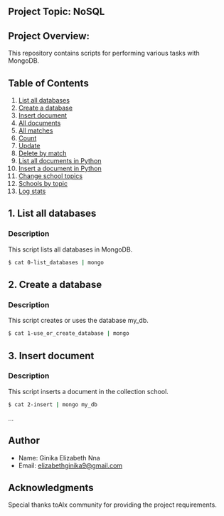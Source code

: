 ## Project Topic: NoSQL

## Project Overview:

This repository contains scripts for performing various tasks with MongoDB.

## Table of Contents

1. [List all databases](#list-all-databases)
2. [Create a database](#create-a-database)
3. [Insert document](#insert-document)
4. [All documents](#all-documents)
5. [All matches](#all-matches)
6. [Count](#count)
7. [Update](#update)
8. [Delete by match](#delete-by-match)
9. [List all documents in Python](#list-all-documents-in-python)
10. [Insert a document in Python](#insert-a-document-in-python)
11. [Change school topics](#change-school-topics)
12. [Schools by topic](#schools-by-topic)
13. [Log stats](#log-stats)

## 1. List all databases

### Description
This script lists all databases in MongoDB.

```bash
$ cat 0-list_databases | mongo
```

## 2. Create a database

### Description
This script creates or uses the database my_db.

```bash
$ cat 1-use_or_create_database | mongo
```

## 3. Insert document

### Description
This script inserts a document in the collection school.

```bash
$ cat 2-insert | mongo my_db
```

...

## Author
- Name: Ginika Elizabeth Nna
- Email: elizabethginika9@gmail.com

## Acknowledgments
Special thanks toAlx community for providing the project requirements.
